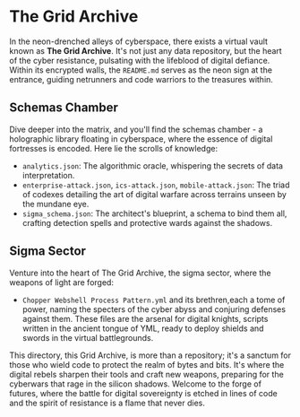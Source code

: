 
# The Grid Archive

In the neon-drenched alleys of cyberspace, there exists a virtual vault known as **The Grid Archive**. It's not just any data repository, but the heart of the cyber resistance, pulsating with the lifeblood of digital defiance. Within its encrypted walls, the `README.md` serves as the neon sign at the entrance, guiding netrunners and code warriors to the treasures within.

## Schemas Chamber

Dive deeper into the matrix, and you'll find the schemas chamber - a holographic library floating in cyberspace, where the essence of digital fortresses is encoded. Here lie the scrolls of knowledge:

- `analytics.json`: The algorithmic oracle, whispering the secrets of data interpretation.
- `enterprise-attack.json`, `ics-attack.json`, `mobile-attack.json`: The triad of codexes detailing the art of digital warfare across terrains unseen by the mundane eye.
- `sigma_schema.json`: The architect's blueprint, a schema to bind them all, crafting detection spells and protective wards against the shadows.

## Sigma Sector

Venture into the heart of The Grid Archive, the sigma sector, where the weapons of light are forged:

- `Chopper Webshell Process Pattern.yml` and its brethren,each a tome of power, naming the specters of the cyber abyss and conjuring defenses against them. These files are the arsenal for digital knights, scripts written in the ancient tongue of YML, ready to deploy shields and swords in the virtual battlegrounds.

This directory, this Grid Archive, is more than a repository; it's a sanctum for those who wield code to protect the realm of bytes and bits. It's where the digital rebels sharpen their tools and craft new weapons, preparing for the cyberwars that rage in the silicon shadows. Welcome to the forge of futures, where the battle for digital sovereignty is etched in lines of code and the spirit of resistance is a flame that never dies.
